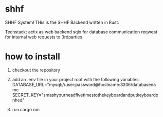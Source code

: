 # shhf
SHHF System!
THis is the SHHF Backend written in Rust.

Techstack:
actix as web backend
sqlx for database communication
reqwest for internal web requests to 3rdparties

# how to install
1) checkout the repository
2) add an .env file in your project root with the following variables:
DATABASE_URL="mysql://user:password@hostname:3306/databasename
SECRET_KEY="smashyourheadfivetimestothekeyboardandputkeyboardonhed"

3) run cargo run
